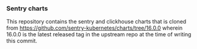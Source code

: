 ### Sentry charts

This repository contains the sentry and clickhouse charts that is cloned from https://github.com/sentry-kubernetes/charts/tree/16.0.0 wherein 16.0.0 is the latest released tag in the upstream repo at the time of writing this commit.
